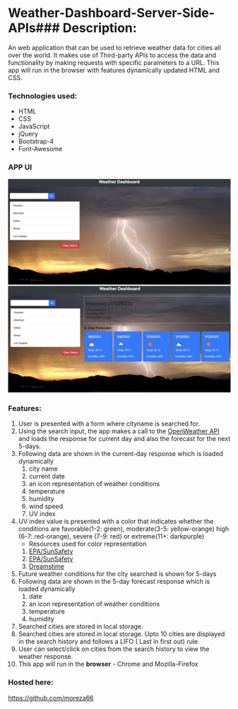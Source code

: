 # Weather-Dashboard-Server-Side-APIs### Description:

An web application that can be used to retrieve weather data for cities all over the world. It makes use of Third-party APIs to access the data and functionality by making requests with specific parameters to a URL. This app will run in the browser with features dynamically updated HTML and CSS.

### Technologies used:

- HTML
- CSS
- JavaScript
- jQuery
- Bootstrap-4
- Font-Awesome

### APP UI

![](./assets/images/Screen%20Shot%201.jpg)
![](./assets/images/Screen%20Shot%202.jpg)

### Features:

1. User is presented with a form where cityname is searched for.
2. Using the search input, the app makes a call to the [OpenWeather API](https://openweathermap.org/api) and loads the response for current day and also the forecast for the next 5-days.
3. Following data are shown in the current-day response which is loaded dynamically
   1. city name
   2. current date
   3. an icon representation of weather conditions
   4. temperature
   5. humidity
   6. wind speed
   7. UV index
4. UV index value is presented with a color that indicates whether the conditions are favorable(1-2: green), moderate(3-5: yellow-orange) high (6-7: red-orange), severe (7-9: red) or extreme(11+: darkpurple)
   - Resources used for color representation
   1. [EPA/SunSafety](https://www.epa.gov/sunsafety/uv-index-scale-0)
   2. [EPA/SunSafety](https://www.epa.gov/sites/production/files/documents/uviguide.pdf)
   3. [Dreamstime](https://www.dreamstime.com/illustration/uv-index.html)
5. Future weather conditions for the city searched is shown for 5-days
6. Following data are shown in the 5-day forecast response which is loaded dynamically
   1. date
   2. an icon representation of weather conditions
   3. temperature
   4. humidity
7. Searched cities are stored in local storage.
8. Searched cities are stored in local storage. Upto 10 cities are displayed in the search history and follows a LIFO ( Last in first out) rule.
9. User can select/click on cities from the search history to view the weather response.
10. This app will run in the **browser** - Chrome and Mozilla-Firefox

### Hosted here:

https://github.com/moreza66
